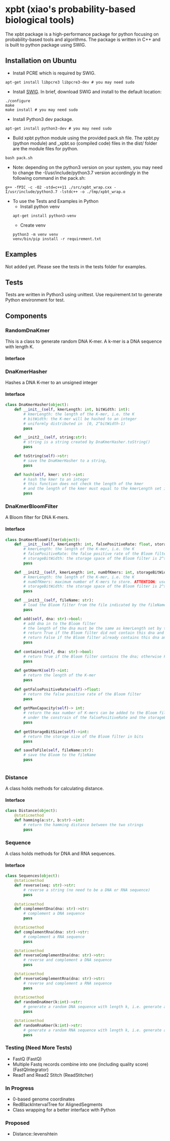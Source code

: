 # xpbt (xiao's probability-based biological tools)
The xpbt package is a high-performance package for python focusing on probability-based tools and algorithms. The package is written in C++ and is built to python package using SWIG.

## Installation on Ubuntu
- Install PCRE which is required by SWIG.
```shell script
apt-get install libpcre3 libpcre3-dev # you may need sudo
```
- Install [SWIG](http://www.swig.org/Doc3.0/Preface.html#Preface_unix_installation). In brief, download SWIG and install to the default location:
```shell script
./configure
make
make install # you may need sudo
```
- Install Python3 dev package.
```shell script
apt-get install python3-dev # you may need sudo
```
- Build xpbt python module using the provided pack.sh file. The xpbt.py (python module) and _xpbt.so (compiled code) files in the dist/ folder are the module files for python.
```shell script
bash pack.sh
```
- Note: depending on the python3 version on your system, you may need to change the -I/usr/include/python3.7 version accordingly in the following command in the pack.sh:
```shell script
g++ -fPIC -c -O2 -std=c++11 ./src/xpbt_wrap.cxx -I/usr/include/python3.7 -lstdc++ -o ./tmp/xpbt_wrap.o
```

- To use the Tests and Examples in Python
  - Install python venv
  ```shell script
  apt-get install python3-venv
  ```
  - Create venv
  ```shell script
  python3 -m venv venv
  venv/bin/pip install -r requirement.txt
  ```

## Examples
Not added yet. Please see the tests in the tests folder for examples. 

## Tests
Tests are written in Python3 using unittest. Use requirement.txt to generate Python environment for test.

## Components
### RandomDnaKmer
This is a class to generate random DNA K-mer. A k-mer is a DNA sequence with length K.

#### Interface

### DnaKmerHasher
Hashes a DNA K-mer to an unsigned integer
#### Interface
```python
class DnaKmerHasher(object):
    def __init__(self, kmerLength: int, bitWidth: int):
        # kmerLength: the length of the K-mer, i.e. the K
        # bitWidth: the K-mer will be hashed to an integer 
        # uniformly distributed in  [0, 2^bitWidth-1)
        pass

    def __init2__(self, string:str):
        # string is a string created by DnaKmerHasher.toString()
        pass

    def toString(self)->str:
        # save the DnaKmerHasher to a string,
        pass

    def hash(self, kmer: str)->int:
        # hash the kmer to an integer
        # this function does not check the length of the kmer
        # and the length of the kmer must equal to the kmerLength set in the __init__
        pass
```     


### DnaKmerBloomFilter
A Bloom filter for DNA K-mers.
#### Interface
```python
class DnaKmerBloomFilter(object):
    def __init__(self, kmerLength: int, falsePositiveRate: float, storageBitWidth: int):
        # kmerLength: the length of the K-mer, i.e. the K
        # falsePositiveRate: the false positive rate of the Bloom filter
        # storageBitWidth: the storage space of the Bloom filter is 2^storageBitWith/8 bytes. This must be [4, 32]
        pass

    def __init2__(self, kmerLength: int, numOfKmers: int, storageBitWidth: int):
        # kmerLength: the length of the K-mer, i.e. the K
        # numOfKmers: maximum number of K-mers to store. ATTENTION: use 1e6 is a float number and do not use this kind of expression for numOfKmers of this constructor
        # storageBitWidth: the storage space of the Bloom filter is 2^storageBitWith/8 bytes. This must be [4, 32]
        pass

    def __init3__(self, fileName: str):
        # load the Bloom filter from the file indicated by the fileName
        pass

    def add(self, dna: str)->bool:
        # add dna in to the Bloom filter
        # the length of the dna must be the same as kmerLength set by the constructor
        # return True if the Bloom filter did not contain this dna and it has been added
        # return False if the Bloom filter already contains this dna and there is no need to add it
        pass
    
    def contains(self, dna: str)->bool:
        # return True if the Bloom filter contains the dna; otherwise False.
        pass
    
    def getKmerK(self)->int:
        # return the length of the K-mer
        pass
    
    def getFalsePositiveRate(self)->float:
        # return the false positive rate of the Bloom filter
        pass
    
    def getMaxCapacity(self)-> int:
        # return the max number of K-mers can be added to the Bloom filter 
        # under the constrain of the falsePositiveRate and the storageBitWidth
        pass
    
    def getStorageBitSize(self)->int:
        # return the storage size of the Bloom filter in bits
        pass

    def saveToFile(self, fileName:str):
        # save the Bloom to the fileName
        pass
    
```
### Distance
A class holds methods for calculating distance.
#### Interface

```python
class Distance(object):
    @staticmethod
    def hamming(a:str, b:str)->int:
        # return the hamming distance between the two strings
        pass
```
### Sequence
A class holds methods for DNA and RNA sequences.
#### Interface
```python
class Sequences(object):
    @staticmethod
    def reverse(seq: str)->str:
        # reverse a string (no need to be a DNA or RNA sequence)
        pass
    
    @staticmethod
    def complementDna(dna: str)->str:
        # complement a DNA sequence
        pass

    @staticmethod
    def complementRna(dna: str)->str:
        # complement a RNA sequence
        pass

    @staticmethod
    def reverseComplementDna(dna: str)->str:
        # reverse and complement a DNA sequence
        pass

    @staticmethod
    def reverseComplementRna(dna: str)->str:
        # reverse and complement a RNA sequence
        pass
    
    @staticmethod
    def randomDnaKmer(k:int)->str:
        # generate a random DNA sequence with length k, i.e. generate a random Kmer
        pass

    @staticmethod
    def randomRnaKmer(k:int)->str:
        # generate a random RNA sequence with length k, i.e. generate a random Kmer
        pass
```
    
### Testing (Need More Tests)
- FastQ (FastQ)
- Multiple Fastq records combine into one (including quality score) (FastQIntegrator)
- Read1 and Read2 Stitch (ReadStitcher)

### In Progress
- 0-based genome coordinates
- RedBlackIntervalTree for AlignedSegments
- Class wrapping for a better interface with Python

### Proposed
- Distance::levenshtein





